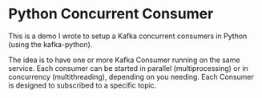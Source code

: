 # Python Concurrent Consumer
This is a demo I wrote to setup a Kafka concurrent consumers in Python (using the kafka-python). 

The idea is to have one or more Kafka Consumer running on the same service. 
Each consumer can be started in parallel (multiprocessing) or in concurrency (multithreading), 
depending on you needing. 
Each Consumer is designed to subscribed to a specific topic. 


